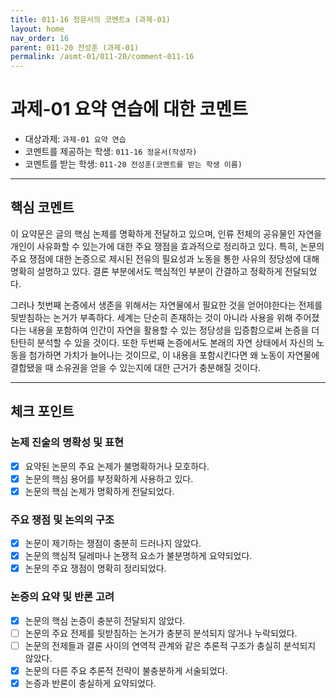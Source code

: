 ```yaml
---
title: 011-16 정윤서의 코멘트a (과제-01) 
layout: home
nav_order: 16
parent: 011-20 전성훈 (과제-01)
permalink: /asmt-01/011-20/comment-011-16
---
```


# 과제-01 요약 연습에 대한 코멘트

- 대상과제: `과제-01 요약 연습`
- 코멘트를 제공하는 학생: `011-16 정윤서(작성자)` 
- 코멘트를 받는 학생: `011-20 전성훈(코멘트를 받는 학생 이름)` 

---

## 핵심 코멘트

이 요약문은 글의 핵심 논제를 명확하게 전달하고 있으며, 인류 전체의 공유물인 자연을 개인이 사유화할 수 있는가에 대한 주요 쟁점을 효과적으로 정리하고 있다. 특히, 논문의 주요 쟁점에 대한 논증으로 제시된 전유의 필요성과 노동을 통한 사유의 정당성에 대해 명확히 설명하고 있다. 결론 부분에서도 핵심적인 부분이 간결하고 정확하게 전달되었다. 

그러나 첫번째 논증에서 생존을 위해서는 자연물에서 필요한 것을 얻어야한다는 전제를 뒷받침하는 논거가 부족하다. 세계는 단순히 존재하는 것이 아니라 사용을 위해 주어졌다는 내용을 포함하여 인간이 자연을 활용할 수 있는 정당성을 입증함으로써 논증을 더 탄탄히 분석할 수 있을 것이다. 또한 두번째 논증에서도 본래의 자연 상태에서 자신의 노동을 첨가하면 가치가 늘어나는 것이므로, 이 내용을 포함시킨다면 왜 노동이 자연물에 결합됐을 때 소유권을 얻을 수 있는지에 대한 근거가 충분해질 것이다. 

---

## 체크 포인트

### 논제 진술의 명확성 및 표현  
- [x] 요약된 논문의 주요 논제가 불명확하거나 모호하다.  
- [x] 논문의 핵심 용어를 부정확하게 사용하고 있다.  
- [x] 논문의 핵심 논제가 명확하게 전달되었다.  

### 주요 쟁점 및 논의의 구조  
- [x] 논문이 제기하는 쟁점이 충분히 드러나지 않았다.  
- [x] 논문의 핵심적 딜레마나 논쟁적 요소가 불분명하게 요약되었다.  
- [x] 논문의 주요 쟁점이 명확히 정리되었다.  

### 논증의 요약 및 반론 고려  
- [x] 논문의 핵심 논증이 충분히 전달되지 않았다.  
- [ ] 논문의 주요 전제를 뒷받침하는 논거가 충분히 분석되지 않거나 누락되었다.  
- [ ] 논문의 전제들과 결론 사이의 연역적 관계와 같은 추론적 구조가 충실히 분석되지 않았다.  
- [x] 논문의 다른 주요 추론적 전략이 불충분하게 서술되었다.
- [x] 논증과 반론이 충실하게 요약되었다. 